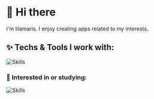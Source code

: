 # 👋 Hi there

I'm lilamaris.
I enjoy creating apps related to my interests.
## ✨ Techs & Tools I work with:

![Skills](https://skills.syvixor.com/api/icons?i=svelte,nextjs,reactjs,tailwindcss,ts,prisma,postgresql,python,fastapi,cpp,neovim,git,pnpm,arch,debian,alacritty,obsidian,zen&perline=8)

### 📖 Interested in or studying:
![Skills](https://skills.syvixor.com/api/icons?i=rust,astro,ansible&perline=8)
 
